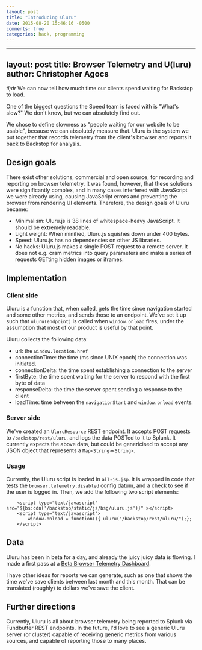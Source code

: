 ```yaml
---
layout: post
title: "Introducing Uluru"
date: 2015-08-20 15:46:16 -0500
comments: true
categories: hack, programming
---
```



---
layout: post
title: Browser Telemetry and U(luru)
author: Christopher Agocs
---

*tl;dr* We can now tell how much time our clients spend waiting for Backstop to load.


One of the biggest questions the Speed team is faced with is "What's slow?" We don't know, but we can absolutely find out. 

We chose to define slowness as "people waiting for our website to be usable", because we can absolutely measure that. Uluru is the system we put together that records telemetry from the client's browser and reports it back to Backstop for analysis.

Design goals
------------

There exist other solutions, commercial and open source, for recording and reporting on browser telemetry. It was found, however, that these solutions were significantly complex, and in many cases interfered with JavaScript we were already using, causing JavaScript errors and preventing the browser from rendering UI elements. Therefore, the design goals of Uluru became:

- Minimalism: Uluru.js is 38 lines of whitespace-heavy JavaScript. It should be extremely readable.
- Light weight: When minified, Uluru.js squishes down under 400 bytes.
- Speed: Uluru.js has no dependencies on other JS libraries. 
- No hacks: Uluru.js makes a single POST request to a remote server. It does not e.g. cram metrics into query parameters and make a series of requests GETting hidden images or iframes.

Implementation
--------------

### Client side ###

Uluru is a function that, when called, gets the time since navigation started and some other metrics, and sends those to an endpoint. We've set it up such that `uluru(endpoint)` is called when `window.onload` fires, under the assumption that most of our product is useful by that point.

Uluru collects the following data:

- url: the `window.location.href`
- connectionTime: the time (ms since UNIX epoch) the connection was initiated.
- connectionDelta: the time spent establishing a connection to the server
- firstByte: the time spent waiting for the server to respond with the first byte of data
- responseDelta: the time the server spent sending a response to the client
- loadTime: time between the `navigationStart` and `window.onload` events.

### Server side ###

We've created an `UluruResource` REST endpoint. It accepts POST requests to `/backstop/rest/uluru`, and logs the data POSTed to it to Splunk. It currently expects the above data, but could be genericised to accept any JSON object that represents a `Map<String><String>`.

### Usage ###

Currently, the Uluru script is loaded in `all-js.jsp`. It is wrapped in code that tests the `browser.telemetry.disabled` config datum, and a check to see if the user is logged in. Then, we add the following two script elements:

        <script type="text/javascript" src="${bs:cdn('/backstop/static/js/bsg/uluru.js')}" ></script>
        <script type="text/javascript">
            window.onload = function(){ uluru("/backstop/rest/uluru/");};
        </script>

Data
----

Uluru has been in beta for a day, and already the juicy juicy data is flowing. I made a first pass at a [Beta Browser Telemetry Dashboard][dashboard]. 

I have other ideas for reports we can generate, such as one that shows the time we've save clients between last month and this month. That can be translated (roughly) to dollars we've save the client. 

Further directions
------------------

Currently, Uluru is all about browser telemetry being reported to Splunk via Fundbutter REST endpoints. In the future, I'd love to see a generic Uluru server (or cluster) capable of receiving generic metrics from various sources, and capable of reporting those to many places.




[dashboard]: https://splunk.backstopsolutions/en-US/app/search/beta_client_performance?earliest=0&latest=
